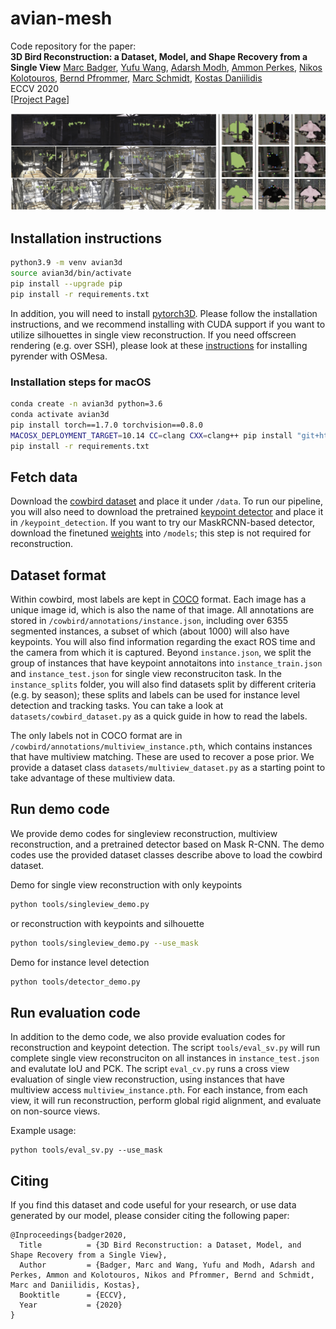 # avian-mesh
Code repository for the paper: \
**3D Bird Reconstruction: a Dataset, Model, and Shape Recovery from a Single View**
[Marc Badger](https://www.ocf.berkeley.edu/~badger/), [Yufu Wang](https://yufu-wang.github.io), [Adarsh Modh](https://www.seas.upenn.edu/~adarshm/), [Ammon Perkes](https://aperkes.github.io), [Nikos Kolotouros](https://www.seas.upenn.edu/~nkolot/), [Bernd Pfrommer](http://pfrommer.us), [Marc Schmidt](https://web.sas.upenn.edu/marcschmidtlab/pages/people/), [Kostas Daniilidis](https://www.cis.upenn.edu/~kostas/) \
ECCV 2020 \
[[Project Page](https://marcbadger.github.io/avian-mesh/)]

![front](front.png)

## Installation instructions
```bash
python3.9 -m venv avian3d
source avian3d/bin/activate
pip install --upgrade pip
pip install -r requirements.txt
```

In addition, you will need to install [pytorch3D](https://github.com/facebookresearch/pytorch3d). Please follow the installation instructions, and we recommend installing with CUDA support if you want to utilize silhouettes in single view reconstruction. If you need offscreen rendering (e.g. over SSH), please look at these [instructions](https://pyrender.readthedocs.io/en/latest/install/index.html) for installing pyrender with OSMesa.

### Installation steps for macOS

```bash
conda create -n avian3d python=3.6
conda activate avian3d
pip install torch==1.7.0 torchvision==0.8.0
MACOSX_DEPLOYMENT_TARGET=10.14 CC=clang CXX=clang++ pip install "git+https://github.com/facebookresearch/pytorch3d.git@v0.3.0"
pip install -r requirements.txt
```

## Fetch data
Download the [cowbird dataset](https://drive.google.com/file/d/1vyXYIJIo9jneIqC7lowB4GVi17rjztjn/view?usp=sharing) and place it under `/data`. To run our pipeline, you will also need to download the pretrained [keypoint detector](https://drive.google.com/file/d/17hhoGypVQWOwhSEacHO_GVwAmL6UB3PS/view?usp=sharing) and place it in `/keypoint_detection`. If you want to try our MaskRCNN-based detector, download the finetuned [weights](https://drive.google.com/file/d/1YrDNJNEdbMgHjmiA2go6yOB3hEiXxw8V/view?usp=sharing) into `/models`; this step is not required for reconstruction.

## Dataset format
Within cowbird, most labels are kept in [COCO](https://cocodataset.org/#format-data) format. Each image has a unique image id, which is also the name of that image. All annotations are stored in `/cowbird/annotations/instance.json`, including over 6355 segmented instances, a subset of which (about 1000) will also have keypoints. You will also find information regarding the exact ROS time and the camera from which it is captured. Beyond `instance.json`, we split the group of instances that have keypoint annotaitons into `instance_train.json` and `instance_test.json` for single view reconstruciton task. In the `instance_splits` folder, you will also find datasets split by different criteria (e.g. by season); these splits and labels can be used for instance level detection and tracking tasks. You can take a look at `datasets/cowbird_dataset.py` as a quick guide in how to read the labels.

The only labels not in COCO format are in `/cowbird/annotations/multiview_instance.pth`, which contains instances that have multiview matching. These are used to recover a pose prior. We provide a dataset class `datasets/multiview_dataset.py` as a starting point to take advantage of these multiview data.


## Run demo code
We provide demo codes for singleview reconstruction, multiview reconstruction, and a pretrained detector based on Mask R-CNN. The demo codes use the provided dataset classes describe above to load the cowbird dataset.

Demo for single view reconstruction with only keypoints
```bash
python tools/singleview_demo.py
```
or reconstruction with keypoints and silhouette
```bash
python tools/singleview_demo.py --use_mask
```

Demo for instance level detection
```bash
python tools/detector_demo.py
```

## Run evaluation code
In addition to the demo code, we also provide evaluation codes for reconstruction and keypoint detection. The script `tools/eval_sv.py` will run complete single view reconstruciton on all instances in `instance_test.json` and evalutate IoU and PCK.  The script `eval_cv.py` runs a cross view evaluation of single view reconstruction, using instances that have multiview access `multiview_instance.pth`. For each instance, from each view, it will run reconstruction, perform global rigid alignment, and evaluate on non-source views.

Example usage:
```
python tools/eval_sv.py --use_mask
```

## Citing
If you find this dataset and code useful for your research, or use data generated by our model, please consider citing the following paper:

	@Inproceedings{badger2020,
	  Title          = {3D Bird Reconstruction: a Dataset, Model, and Shape Recovery from a Single View},
	  Author         = {Badger, Marc and Wang, Yufu and Modh, Adarsh and Perkes, Ammon and Kolotouros, Nikos and Pfrommer, Bernd and Schmidt, Marc and Daniilidis, Kostas},
	  Booktitle      = {ECCV},
	  Year           = {2020}
	}



